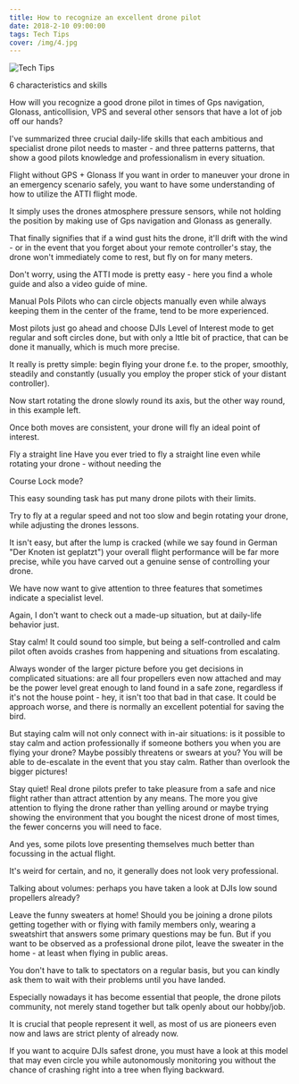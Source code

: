 ```yaml
---
title: How to recognize an excellent drone pilot
date: 2018-2-10 09:00:00
tags: Tech Tips
cover: /img/4.jpg
---
```


![Tech Tips](/img/4.jpg)

6 characteristics and skills

How will you recognize a good drone pilot in times of Gps navigation, Glonass, anticollision, VPS and several other sensors that have a lot of job off our hands?

I've summarized three crucial daily-life skills that each ambitious and specialist drone pilot needs to master - and three patterns patterns, that show a good pilots knowledge and professionalism in every situation.

Flight without GPS + Glonass
If you want in order to maneuver your drone in an emergency scenario safely, you want to have some understanding of how to utilize the ATTI flight mode.

It simply uses the drones atmosphere pressure sensors, while not holding the position by making use of Gps navigation and Glonass as generally.

That finally signifies that if a wind gust hits the drone, it'll drift with the wind - or in the event that you forget about your remote controller's stay, the drone won't immediately come to rest, but fly on for many meters.

Don't worry, using the ATTI mode is pretty easy - here you find a whole guide and also a video guide of mine.

Manual PoIs
Pilots who can circle objects manually even while always keeping them in the center of the frame, tend to be more experienced.

Most pilots just go ahead and choose DJIs Level of Interest mode to get regular and soft circles done, but with only a lttle bit of practice, that can be done it manually, which is much more precise.

It really is pretty simple: begin flying your drone f.e. to the proper, smoothly, steadily and constantly (usually you employ the proper stick of your distant controller).

Now start rotating the drone slowly round its axis, but the other way round, in this example left.

Once both moves are consistent, your drone will fly an ideal point of interest.

Fly a straight line
Have you ever tried to fly a straight line even while rotating your drone - without needing the

Course Lock mode?

This easy sounding task has put many drone pilots with their limits.

Try to fly at a regular speed and not too slow and begin rotating your drone, while adjusting the drones lessons.

It isn't easy, but after the lump is cracked (while we say found in German "Der Knoten ist geplatzt") your overall flight performance will be far more precise, while you have carved out a genuine sense of controlling your drone.

We have now want to give attention to three features that sometimes indicate a specialist level.

Again, I don't want to check out a made-up situation, but at daily-life behavior just.

Stay calm!
It could sound too simple, but being a self-controlled and calm pilot often avoids crashes from happening and situations from escalating.

Always wonder of the larger picture before you get decisions in complicated situations: are all four propellers even now attached and may be the power level great enough to land found in a safe zone, regardless if it's not the house point - hey, it isn't too that bad in that case. It could be approach worse, and there is normally an excellent potential for saving the bird.

But staying calm will not only connect with in-air situations: is it possible to stay calm and action professionally if someone bothers you when you are flying your drone? Maybe possibly threatens or swears at you? You will be able to de-escalate in the event that you stay calm. Rather than overlook the bigger pictures!

Stay quiet!
Real drone pilots prefer to take pleasure from a safe and nice flight rather than attract attention by any means. The more you give attention to flying the drone rather than yelling around or maybe trying showing the environment that you bought the nicest drone of most times, the fewer concerns you will need to face.

And yes, some pilots love presenting themselves much better than focussing in the actual flight.

It's weird for certain, and no, it generally does not look very professional.

Talking about volumes: perhaps you have taken a look at DJIs low sound propellers already?

Leave the funny sweaters at home!
Should you be joining a drone pilots getting together with or flying with family members only, wearing a sweatshirt that answers some primary questions may be fun. But if you want to be observed as a professional drone pilot, leave the sweater in the home - at least when flying in public areas.

You don't have to talk to spectators on a regular basis, but you can kindly ask them to wait with their problems until you have landed.

Especially nowadays it has become essential that people, the drone pilots community, not merely stand together but talk openly about our hobby/job.

It is crucial that people represent it well, as most of us are pioneers even now and laws are strict plenty of already now.

If you want to acquire DJIs safest drone, you must have a look at this model that may even circle you while autonomously monitoring you without the chance of crashing right into a tree when flying backward.
